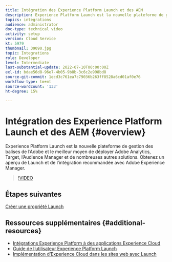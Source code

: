 ```yaml
---
title: Intégration des Experience Platform Launch et des AEM
description: Experience Platform Launch est la nouvelle plateforme de gestion des balises de l’Adobe et le meilleur moyen de déployer Adobe Analytics, Target, l’Audience Manager et de nombreuses autres solutions. Obtenez un aperçu de Launch et de l’intégration recommandée avec Adobe Experience Manager.
topics: integrations
audience: administrator
doc-type: technical video
activity: setup
version: Cloud Service
kt: 5979
thumbnail: 39090.jpg
topic: Integrations
role: Developer
level: Intermediate
last-substantial-update: 2022-07-10T00:00:00Z
exl-id: bdae56d8-96e7-4b05-9b8b-3c6c2e998bd8
source-git-commit: 1ecd3c761ea7c79036b263ff8528a6cd01af0e76
workflow-type: tm+mt
source-wordcount: '133'
ht-degree: 15%

---
```


# Intégration des Experience Platform Launch et des AEM {#overview}

Experience Platform Launch est la nouvelle plateforme de gestion des balises de l’Adobe et le meilleur moyen de déployer Adobe Analytics, Target, l’Audience Manager et de nombreuses autres solutions. Obtenez un aperçu de Launch et de l’intégration recommandée avec Adobe Experience Manager.

>[!VIDEO](https://video.tv.adobe.com/v/39090?quality=12&learn=on)

## Étapes suivantes

[Créer une propriété Launch](create-launch-property.md)

## Ressources supplémentaires {#additional-resources}

* [Intégrations Experience Platform à des applications Experience Cloud](https://experienceleague.adobe.com/docs/platform-learn/tutorials/intro-to-platform/integrations-with-experience-cloud-applications.html)
* [Guide de l’utilisateur Experience Platform Launch](https://experienceleague.adobe.com/docs/experience-platform/tags/home.html)
* [Implémentation d’Experience Cloud dans les sites web avec Launch](https://experienceleague.adobe.com/docs/launch-learn/implementing-in-websites-with-launch/index.html)
